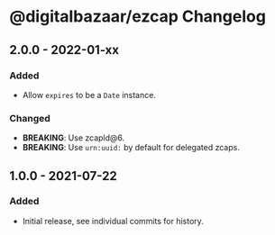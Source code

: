 # @digitalbazaar/ezcap Changelog

## 2.0.0 - 2022-01-xx

### Added
- Allow `expires` to be a `Date` instance.

### Changed
- **BREAKING**: Use zcapld@6.
- **BREAKING**: Use `urn:uuid:` by default for delegated zcaps.

## 1.0.0 - 2021-07-22

### Added
- Initial release, see individual commits for history.

